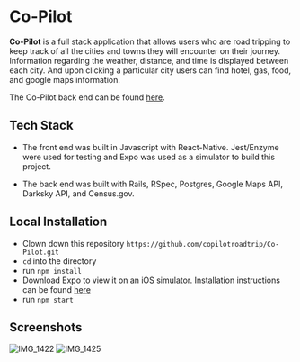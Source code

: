 # Co-Pilot

**Co-Pilot** is a full stack application that allows users who are road tripping to keep track of all the cities and towns they
will encounter on their journey. Information regarding the weather, distance, and time is displayed between each city. And upon 
clicking a particular city users can find hotel, gas, food, and google maps information. 

The Co-Pilot back end can be found [here](https://github.com/copilotroadtrip/CoPilotBackend).



## Tech Stack

* The front end was built in Javascript with React-Native. Jest/Enzyme were used for testing and Expo was used as a simulator 
to build this project.

* The back end was built with Rails, RSpec, Postgres, Google Maps API, Darksky API, and Census.gov. 
## Local Installation

* Clown down this repository `https://github.com/copilotroadtrip/Co-Pilot.git`
* `cd` into the directory
* run `npm install`
* Download Expo to view it on an iOS simulator. Installation instructions can be found [here](https://expo.io/learn)
* run `npm start`

## Screenshots

![IMG_1422](https://user-images.githubusercontent.com/42000931/61581737-3f6c4580-aadf-11e9-902e-8bcb72d48e07.jpeg)
![IMG_1425](https://user-images.githubusercontent.com/42000931/61581729-2c597580-aadf-11e9-8539-12121fe004dc.jpeg)



